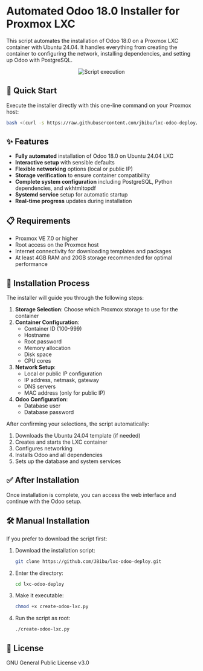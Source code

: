 # Automated Odoo 18.0 Installer for Proxmox LXC

This script automates the installation of Odoo 18.0 on a Proxmox LXC container with Ubuntu 24.04. It handles everything from creating the container to configuring the network, installing dependencies, and setting up Odoo with PostgreSQL.


<p align="center"><img src="https://github.com/user-attachments/assets/cf9031a6-a2e2-46ad-a9bb-8f43d7c4724b" alt="Script execution"></p>


## 🚀 Quick Start

Execute the installer directly with this one-line command on your Proxmox host:

```bash
bash <(curl -s https://raw.githubusercontent.com/jbibu/lxc-odoo-deploy/main/create-odoo-lxc.py))
```

## ✨ Features

- **Fully automated** installation of Odoo 18.0 on Ubuntu 24.04 LXC
- **Interactive setup** with sensible defaults
- **Flexible networking** options (local or public IP)
- **Storage verification** to ensure container compatibility
- **Complete system configuration** including PostgreSQL, Python dependencies, and wkhtmltopdf
- **Systemd service** setup for automatic startup
- **Real-time progress** updates during installation

## 📋 Requirements

- Proxmox VE 7.0 or higher
- Root access on the Proxmox host
- Internet connectivity for downloading templates and packages
- At least 4GB RAM and 20GB storage recommended for optimal performance

## 🔧 Installation Process

The installer will guide you through the following steps:

1. **Storage Selection**: Choose which Proxmox storage to use for the container
2. **Container Configuration**:
   - Container ID (100-999)
   - Hostname
   - Root password
   - Memory allocation
   - Disk space
   - CPU cores
3. **Network Setup**:
   - Local or public IP configuration
   - IP address, netmask, gateway
   - DNS servers
   - MAC address (only for public IP)
4. **Odoo Configuration**:
   - Database user
   - Database password

After confirming your selections, the script automatically:
1. Downloads the Ubuntu 24.04 template (if needed)
2. Creates and starts the LXC container
3. Configures networking
4. Installs Odoo and all dependencies
5. Sets up the database and system services

## ✅ After Installation

Once installation is complete, you can access the web interface and continue with the Odoo setup.


## 🛠️ Manual Installation

If you prefer to download the script first:

1. Download the installation script:
   ```bash
   git clone https://github.com/JBibu/lxc-odoo-deploy.git
   ```
   
2. Enter the directory:
   ```bash
   cd lxc-odoo-deploy
   ```

3. Make it executable:
   ```bash
   chmod +x create-odoo-lxc.py
   ```

4. Run the script as root:
   ```bash
   ./create-odoo-lxc.py
   ```
   
## 📜 License

GNU General Public License v3.0
